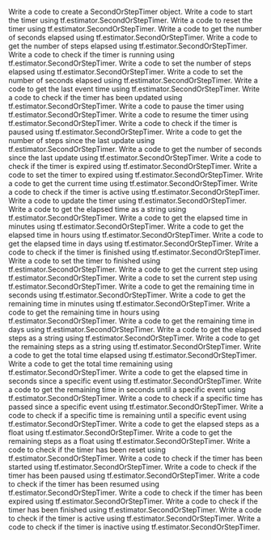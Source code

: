 Write a code to create a SecondOrStepTimer object.
Write a code to start the timer using tf.estimator.SecondOrStepTimer.
Write a code to reset the timer using tf.estimator.SecondOrStepTimer.
Write a code to get the number of seconds elapsed using tf.estimator.SecondOrStepTimer.
Write a code to get the number of steps elapsed using tf.estimator.SecondOrStepTimer.
Write a code to check if the timer is running using tf.estimator.SecondOrStepTimer.
Write a code to set the number of steps elapsed using tf.estimator.SecondOrStepTimer.
Write a code to set the number of seconds elapsed using tf.estimator.SecondOrStepTimer.
Write a code to get the last event time using tf.estimator.SecondOrStepTimer.
Write a code to check if the timer has been updated using tf.estimator.SecondOrStepTimer.
Write a code to pause the timer using tf.estimator.SecondOrStepTimer.
Write a code to resume the timer using tf.estimator.SecondOrStepTimer.
Write a code to check if the timer is paused using tf.estimator.SecondOrStepTimer.
Write a code to get the number of steps since the last update using tf.estimator.SecondOrStepTimer.
Write a code to get the number of seconds since the last update using tf.estimator.SecondOrStepTimer.
Write a code to check if the timer is expired using tf.estimator.SecondOrStepTimer.
Write a code to set the timer to expired using tf.estimator.SecondOrStepTimer.
Write a code to get the current time using tf.estimator.SecondOrStepTimer.
Write a code to check if the timer is active using tf.estimator.SecondOrStepTimer.
Write a code to update the timer using tf.estimator.SecondOrStepTimer.
Write a code to get the elapsed time as a string using tf.estimator.SecondOrStepTimer.
Write a code to get the elapsed time in minutes using tf.estimator.SecondOrStepTimer.
Write a code to get the elapsed time in hours using tf.estimator.SecondOrStepTimer.
Write a code to get the elapsed time in days using tf.estimator.SecondOrStepTimer.
Write a code to check if the timer is finished using tf.estimator.SecondOrStepTimer.
Write a code to set the timer to finished using tf.estimator.SecondOrStepTimer.
Write a code to get the current step using tf.estimator.SecondOrStepTimer.
Write a code to set the current step using tf.estimator.SecondOrStepTimer.
Write a code to get the remaining time in seconds using tf.estimator.SecondOrStepTimer.
Write a code to get the remaining time in minutes using tf.estimator.SecondOrStepTimer.
Write a code to get the remaining time in hours using tf.estimator.SecondOrStepTimer.
Write a code to get the remaining time in days using tf.estimator.SecondOrStepTimer.
Write a code to get the elapsed steps as a string using tf.estimator.SecondOrStepTimer.
Write a code to get the remaining steps as a string using tf.estimator.SecondOrStepTimer.
Write a code to get the total time elapsed using tf.estimator.SecondOrStepTimer.
Write a code to get the total time remaining using tf.estimator.SecondOrStepTimer.
Write a code to get the elapsed time in seconds since a specific event using tf.estimator.SecondOrStepTimer.
Write a code to get the remaining time in seconds until a specific event using tf.estimator.SecondOrStepTimer.
Write a code to check if a specific time has passed since a specific event using tf.estimator.SecondOrStepTimer.
Write a code to check if a specific time is remaining until a specific event using tf.estimator.SecondOrStepTimer.
Write a code to get the elapsed steps as a float using tf.estimator.SecondOrStepTimer.
Write a code to get the remaining steps as a float using tf.estimator.SecondOrStepTimer.
Write a code to check if the timer has been reset using tf.estimator.SecondOrStepTimer.
Write a code to check if the timer has been started using tf.estimator.SecondOrStepTimer.
Write a code to check if the timer has been paused using tf.estimator.SecondOrStepTimer.
Write a code to check if the timer has been resumed using tf.estimator.SecondOrStepTimer.
Write a code to check if the timer has been expired using tf.estimator.SecondOrStepTimer.
Write a code to check if the timer has been finished using tf.estimator.SecondOrStepTimer.
Write a code to check if the timer is active using tf.estimator.SecondOrStepTimer.
Write a code to check if the timer is inactive using tf.estimator.SecondOrStepTimer.